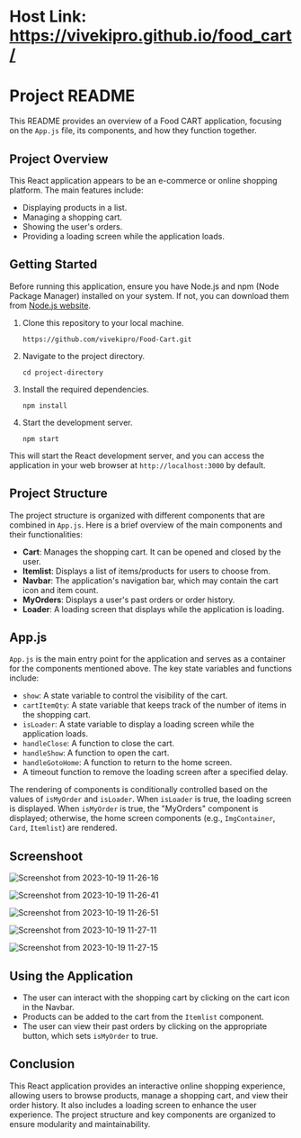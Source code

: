 # Host Link: https://vivekipro.github.io/food_cart/

# Project README

This README provides an overview of a Food CART application, focusing on the `App.js` file, its components, and how they function together.

## Project Overview

This React application appears to be an e-commerce or online shopping platform. The main features include:

- Displaying products in a list.
- Managing a shopping cart.
- Showing the user's orders.
- Providing a loading screen while the application loads.

## Getting Started

Before running this application, ensure you have Node.js and npm (Node Package Manager) installed on your system. If not, you can download them from [Node.js website](https://nodejs.org/).

1. Clone this repository to your local machine.

   ```shell
   https://github.com/vivekipro/Food-Cart.git
   ```

2. Navigate to the project directory.

   ```shell
   cd project-directory
   ```

3. Install the required dependencies.

   ```shell
   npm install
   ```

4. Start the development server.

   ```shell
   npm start
   ```

This will start the React development server, and you can access the application in your web browser at `http://localhost:3000` by default.

## Project Structure

The project structure is organized with different components that are combined in `App.js`. Here is a brief overview of the main components and their functionalities:

- **Cart**: Manages the shopping cart. It can be opened and closed by the user.
- **Itemlist**: Displays a list of items/products for users to choose from.
- **Navbar**: The application's navigation bar, which may contain the cart icon and item count.
- **MyOrders**: Displays a user's past orders or order history.
- **Loader**: A loading screen that displays while the application is loading.

## App.js

`App.js` is the main entry point for the application and serves as a container for the components mentioned above. The key state variables and functions include:

- `show`: A state variable to control the visibility of the cart.
- `cartItemQty`: A state variable that keeps track of the number of items in the shopping cart.
- `isLoader`: A state variable to display a loading screen while the application loads.
- `handleClose`: A function to close the cart.
- `handleShow`: A function to open the cart.
- `handleGotoHome`: A function to return to the home screen.
- A timeout function to remove the loading screen after a specified delay.

The rendering of components is conditionally controlled based on the values of `isMyOrder` and `isLoader`. When `isLoader` is true, the loading screen is displayed. When `isMyOrder` is true, the "MyOrders" component is displayed; otherwise, the home screen components (e.g., `ImgContainer`, `Card`, `Itemlist`) are rendered.

## Screenshoot 

![Screenshot from 2023-10-19 11-26-16](https://github.com/vivekipro/Food-Cart/assets/143787878/5d29bdd0-3fdd-4c94-8863-facd9d57c5b2)

![Screenshot from 2023-10-19 11-26-41](https://github.com/vivekipro/Food-Cart/assets/143787878/f9434f3e-5501-4256-abc5-c8492ff39011)

![Screenshot from 2023-10-19 11-26-51](https://github.com/vivekipro/Food-Cart/assets/143787878/a937b947-ee47-4619-8896-632cc995ff2e)

![Screenshot from 2023-10-19 11-27-11](https://github.com/vivekipro/Food-Cart/assets/143787878/a16c85b8-b7e2-4245-8d94-6115a7423f83)

![Screenshot from 2023-10-19 11-27-15](https://github.com/vivekipro/Food-Cart/assets/143787878/9b28ba80-4ed3-4c49-bded-08a0afaa8d86)


## Using the Application

- The user can interact with the shopping cart by clicking on the cart icon in the Navbar.
- Products can be added to the cart from the `Itemlist` component.
- The user can view their past orders by clicking on the appropriate button, which sets `isMyOrder` to true.

## Conclusion

This React application provides an interactive online shopping experience, allowing users to browse products, manage a shopping cart, and view their order history. It also includes a loading screen to enhance the user experience. The project structure and key components are organized to ensure modularity and maintainability.

